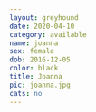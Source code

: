 ```yaml
---
layout: greyhound
date: 2020-04-10
category: available
name: joanna
sex: female
dob: 2016-12-05
color: black
title: Joanna
pic: joanna.jpg
cats: no
---
```


